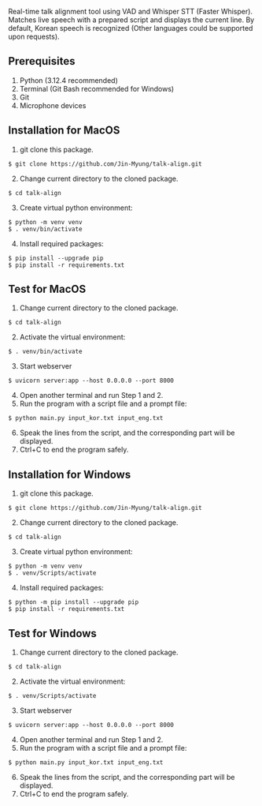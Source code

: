 Real-time talk alignment tool using VAD and Whisper STT (Faster Whisper). Matches live speech with a prepared script and displays the current line. By default, Korean speech is recognized (Other languages could be supported upon requests).

## Prerequisites

1. Python (3.12.4 recommended)
2. Terminal (Git Bash recommended for Windows)
3. Git
4. Microphone devices

## Installation for MacOS

1. git clone this package.
```
$ git clone https://github.com/Jin-Myung/talk-align.git
```

2. Change current directory to the cloned package.
```
$ cd talk-align
```

3. Create virtual python environment:
```
$ python -m venv venv
$ . venv/bin/activate
```

4. Install required packages:
```
$ pip install --upgrade pip
$ pip install -r requirements.txt
```

## Test for MacOS

1. Change current directory to the cloned package.
```
$ cd talk-align
```

2. Activate the virtual environment:
```
$ . venv/bin/activate
```

3. Start webserver
```
$ uvicorn server:app --host 0.0.0.0 --port 8000
```

4. Open another terminal and run Step 1 and 2.
5. Run the program with a script file and a prompt file:
```
$ python main.py input_kor.txt input_eng.txt
```

6. Speak the lines from the script, and the corresponding part will be displayed.
7. Ctrl+C to end the program safely.

## Installation for Windows

1. git clone this package.
```
$ git clone https://github.com/Jin-Myung/talk-align.git
```

2. Change current directory to the cloned package.
```
$ cd talk-align
```

3. Create virtual python environment:
```
$ python -m venv venv
$ . venv/Scripts/activate
```

4. Install required packages:
```
$ python -m pip install --upgrade pip
$ pip install -r requirements.txt
```

## Test for Windows

1. Change current directory to the cloned package.
```
$ cd talk-align
```

2. Activate the virtual environment:
```
$ . venv/Scripts/activate
```

3. Start webserver
```
$ uvicorn server:app --host 0.0.0.0 --port 8000
```

4. Open another terminal and run Step 1 and 2.
5. Run the program with a script file and a prompt file:
```
$ python main.py input_kor.txt input_eng.txt
```

6. Speak the lines from the script, and the corresponding part will be displayed.
7. Ctrl+C to end the program safely.
